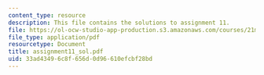 ```yaml
---
content_type: resource
description: This file contains the solutions to assignment 11.
file: https://ol-ocw-studio-app-production.s3.amazonaws.com/courses/21m-301-harmony-and-counterpoint-i-spring-2005/33ad43496c8f656d0d96610efcbf28bd_assignment11_sol.pdf
file_type: application/pdf
resourcetype: Document
title: assignment11_sol.pdf
uid: 33ad4349-6c8f-656d-0d96-610efcbf28bd
---
```

